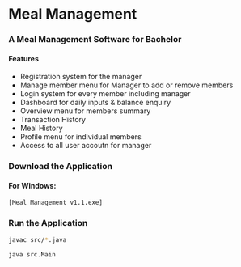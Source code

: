 # Meal Management

###  A Meal Management Software for Bachelor
#### Features
* Registration system for the manager
* Manage member menu for Manager to add or remove members
* Login system for every member including manager
* Dashboard for daily inputs & balance enquiry
* Overview menu for members summary
* Transaction History
* Meal History
* Profile menu for individual members
* Access to all user accoutn for manager

### Download the Application
#### For Windows:
    [Meal Management v1.1.exe]

### Run the Application
``` bash
javac src/*.java

java src.Main
```
[Meal Management v1.1.exe]: https://drive.google.com/file/d/1ctNgqNEPQA25RHuHgf9aWVWs4c9L--4-/view?usp=sharing